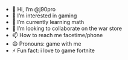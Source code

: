 - 👋 Hi, I’m @j90pro
- 👀 I’m interested in gaming
- 🌱 I’m currently learning math
- 💞️ I’m looking to collaborate on the war store
- 📫 How to reach me facetime/phone
- 😄 Pronouns: game with me
- ⚡ Fun fact: i love to game fortnite

<!---
j90pro/j90pro is a ✨ special ✨ repository because its `README.md` (this file) appears on your GitHub profile.
You can click the Preview link to take a look at your changes.
--->
 	
